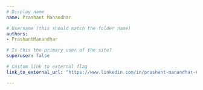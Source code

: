 ```yaml
---
# Display name
name: Prashant Manandhar

# Username (this should match the folder name)
authors:
- PrashantManandhar

# Is this the primary user of the site?
superuser: false

# Custom link to external flag
link_to_external_url: "https://www.linkedin.com/in/prashant-manandhar-6409267"

---
```

